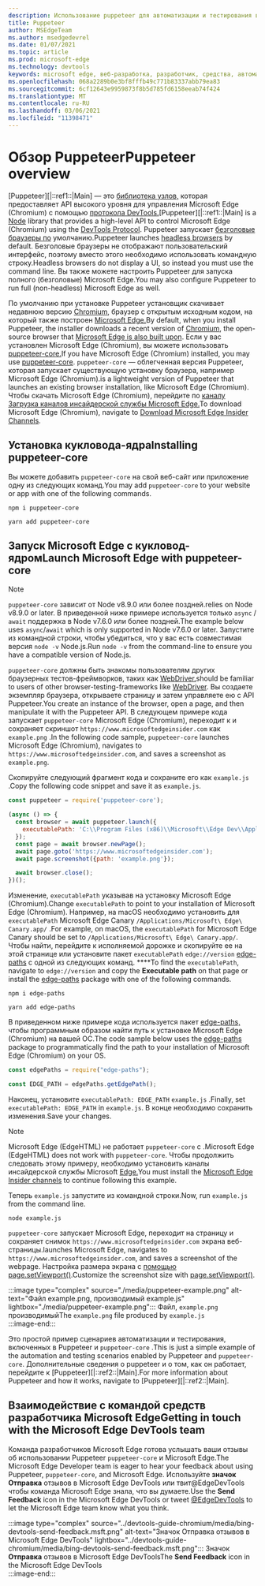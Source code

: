 ```yaml
---
description: Использование puppeteer для автоматизации и тестирования в Microsoft Edge
title: Puppeteer
author: MSEdgeTeam
ms.author: msedgedevrel
ms.date: 01/07/2021
ms.topic: article
ms.prod: microsoft-edge
ms.technology: devtools
keywords: microsoft edge, веб-разработка, разработчик, средства, автоматизация, тестирование
ms.openlocfilehash: 068a2289b0e3bf8fffb49c771b83337abb79ea83
ms.sourcegitcommit: 6cf12643e9959873f8b5d785fd6158eeab74f424
ms.translationtype: MT
ms.contentlocale: ru-RU
ms.lasthandoff: 03/06/2021
ms.locfileid: "11398471"
---
```

# <a name="puppeteer-overview"></a><span data-ttu-id="25441-104">Обзор Puppeteer</span><span class="sxs-lookup"><span data-stu-id="25441-104">Puppeteer overview</span></span>  

<span data-ttu-id="25441-105">[Puppeteer][|::ref1::|Main] — это [библиотека узлов,][NodejsMain] которая предоставляет API высокого уровня для управления Microsoft Edge \(Chromium\) с помощью [протокола DevTools.][GithubChromedevtoolsProtocol]</span><span class="sxs-lookup"><span data-stu-id="25441-105">[Puppeteer][|::ref1::|Main] is a [Node][NodejsMain] library that provides a high-level API to control Microsoft Edge \(Chromium\) using the [DevTools Protocol][GithubChromedevtoolsProtocol].</span></span>  <span data-ttu-id="25441-106">Puppeteer запускает [безголовые браузеры по][WikiHeadlessBrowser] умолчанию.</span><span class="sxs-lookup"><span data-stu-id="25441-106">Puppeteer launches [headless browsers][WikiHeadlessBrowser] by default.</span></span>  <span data-ttu-id="25441-107">Безголовые браузеры не отображают пользовательский интерфейс, поэтому вместо этого необходимо использовать командную строку.</span><span class="sxs-lookup"><span data-stu-id="25441-107">Headless browsers do not display a UI, so instead you must use the command line.</span></span>  <span data-ttu-id="25441-108">Вы также можете настроить Puppeteer для запуска полного \(безголовые\) Microsoft Edge.</span><span class="sxs-lookup"><span data-stu-id="25441-108">You may also configure Puppeteer to run full \(non-headless\) Microsoft Edge as well.</span></span>  

<span data-ttu-id="25441-109">По умолчанию при установке Puppeteer установщик скачивает недавнюю версию [Chromium][ChromiumHome], браузер с открытым исходным кодом, на который также построен [Microsoft Edge.][MicrosoftBlogsWindowsExperience20181206]</span><span class="sxs-lookup"><span data-stu-id="25441-109">By default, when you install Puppeteer, the installer downloads a recent version of [Chromium][ChromiumHome], the open-source browser that [Microsoft Edge is also built upon][MicrosoftBlogsWindowsExperience20181206].</span></span>  <span data-ttu-id="25441-110">Если у вас установлен Microsoft Edge \(Chromium\), вы можете использовать [puppeteer-core.][PuppeteerApivscore]</span><span class="sxs-lookup"><span data-stu-id="25441-110">If you have Microsoft Edge \(Chromium\) installed, you may use [puppeteer-core][PuppeteerApivscore].</span></span>  `puppeteer-core` <span data-ttu-id="25441-111">— облегченная версия Puppeteer, которая запускает существующую установку браузера, например Microsoft Edge \(Chromium\).</span><span class="sxs-lookup"><span data-stu-id="25441-111">is a lightweight version of Puppeteer that launches an existing browser installation, like Microsoft Edge \(Chromium\).</span></span>  <span data-ttu-id="25441-112">Чтобы скачать Microsoft Edge \(Chromium\), перейдите по [каналу Загрузка каналов инсайдерской службы Microsoft Edge.][MicrosoftedgeinsiderDownload]</span><span class="sxs-lookup"><span data-stu-id="25441-112">To download Microsoft Edge \(Chromium\), navigate to [Download Microsoft Edge Insider Channels][MicrosoftedgeinsiderDownload].</span></span>  

## <a name="installing-puppeteer-core"></a><span data-ttu-id="25441-113">Установка кукловода-ядра</span><span class="sxs-lookup"><span data-stu-id="25441-113">Installing puppeteer-core</span></span>  

<span data-ttu-id="25441-114">Вы можете добавить `puppeteer-core` на свой веб-сайт или приложение одну из следующих команд.</span><span class="sxs-lookup"><span data-stu-id="25441-114">You may add `puppeteer-core` to your website or app with one of the following commands.</span></span>  

```shell
npm i puppeteer-core
```  

```shell
yarn add puppeteer-core
```  

## <a name="launch-microsoft-edge-with-puppeteer-core"></a><span data-ttu-id="25441-115">Запуск Microsoft Edge с кукловод-ядром</span><span class="sxs-lookup"><span data-stu-id="25441-115">Launch Microsoft Edge with puppeteer-core</span></span>  

> [!NOTE]
> `puppeteer-core` <span data-ttu-id="25441-116">зависит от Node v8.9.0 или более поздней.</span><span class="sxs-lookup"><span data-stu-id="25441-116">relies on Node v8.9.0 or later.</span></span>  <span data-ttu-id="25441-117">В приведенной ниже примере используется только `async` / `await` поддержка в Node v7.6.0 или более поздней.</span><span class="sxs-lookup"><span data-stu-id="25441-117">The example below uses `async`/`await` which is only supported in Node v7.6.0 or later.</span></span>  <span data-ttu-id="25441-118">Запустите из командной строки, чтобы убедиться, что у вас есть совместимая версия `node -v` Node.js.</span><span class="sxs-lookup"><span data-stu-id="25441-118">Run `node -v` from the command-line to ensure you have a compatible version of Node.js.</span></span>  

`puppeteer-core` <span data-ttu-id="25441-119">должны быть знакомы пользователям других браузерных тестов-фреймворков, таких как [WebDriver.][WebdriverChromiumMain]</span><span class="sxs-lookup"><span data-stu-id="25441-119">should be familiar to users of other browser-testing-frameworks like [WebDriver][WebdriverChromiumMain].</span></span>  <span data-ttu-id="25441-120">Вы создаете экземпляр браузера, открываете страницу и затем управляете ею с API Puppeteer.</span><span class="sxs-lookup"><span data-stu-id="25441-120">You create an instance of the browser, open a page, and then manipulate it with the Puppeteer API.</span></span>  <span data-ttu-id="25441-121">В следующем примере кода запускает `puppeteer-core` Microsoft Edge \(Chromium\), переходит к и сохраняет скриншот `https://www.microsoftedgeinsider.com` как `example.png` .</span><span class="sxs-lookup"><span data-stu-id="25441-121">In the following code sample, `puppeteer-core` launches Microsoft Edge \(Chromium\), navigates to `https://www.microsoftedgeinsider.com`, and saves a screenshot as `example.png`.</span></span>  

<span data-ttu-id="25441-122">Скопируйте следующий фрагмент кода и сохраните его как `example.js` .</span><span class="sxs-lookup"><span data-stu-id="25441-122">Copy the following code snippet and save it as `example.js`.</span></span>  

```javascript
const puppeteer = require('puppeteer-core');

(async () => {
  const browser = await puppeteer.launch({
    executablePath: 'C:\\Program Files (x86)\\Microsoft\\Edge Dev\\Application\\msedge.exe'
  });
  const page = await browser.newPage();
  await page.goto('https://www.microsoftedgeinsider.com');
  await page.screenshot({path: 'example.png'});

  await browser.close();
})();
```  

<span data-ttu-id="25441-123">Изменение, `executablePath` указывав на установку Microsoft Edge \(Chromium\).</span><span class="sxs-lookup"><span data-stu-id="25441-123">Change `executablePath` to point to your installation of Microsoft Edge \(Chromium\).</span></span>  <span data-ttu-id="25441-124">Например, на macOS необходимо установить для `executablePath` Microsoft Edge Canary `/Applications/Microsoft\ Edge\ Canary.app/` .</span><span class="sxs-lookup"><span data-stu-id="25441-124">For example, on macOS, the `executablePath` for Microsoft Edge Canary should be set to `/Applications/Microsoft\ Edge\ Canary.app/`.</span></span>  <span data-ttu-id="25441-125">Чтобы найти, перейдите к исполняемой дорожке и скопируйте ее на этой странице или установите пакет `executablePath` `edge://version` [edge-paths][npmEdgePaths] с одной из следующих команд. \*\*\*\*</span><span class="sxs-lookup"><span data-stu-id="25441-125">To find the `executablePath`, navigate to `edge://version` and copy the **Executable path** on that page or install the [edge-paths][npmEdgePaths] package with one of the following commands.</span></span>  

```shell
npm i edge-paths
```  

```shell
yarn add edge-paths
```  
 
<span data-ttu-id="25441-126">В приведенном ниже примере кода используется пакет [edge-paths,][npmEdgePaths] чтобы программным образом найти путь к установке Microsoft Edge \(Chromium\) на вашей ОС.</span><span class="sxs-lookup"><span data-stu-id="25441-126">The code sample below uses the [edge-paths][npmEdgePaths] package to programmatically find the path to your installation of Microsoft Edge \(Chromium\) on your OS.</span></span>

```javascript
const edgePaths = require("edge-paths");

const EDGE_PATH = edgePaths.getEdgePath();
```

<span data-ttu-id="25441-127">Наконец, установите `executablePath: EDGE_PATH` `example.js` .</span><span class="sxs-lookup"><span data-stu-id="25441-127">Finally, set `executablePath: EDGE_PATH` in `example.js`.</span></span>  <span data-ttu-id="25441-128">В конце необходимо сохранить изменения.</span><span class="sxs-lookup"><span data-stu-id="25441-128">Save your changes.</span></span>  

> [!NOTE]
> <span data-ttu-id="25441-129">Microsoft Edge \(EdgeHTML\) не работает `puppeteer-core` с .</span><span class="sxs-lookup"><span data-stu-id="25441-129">Microsoft Edge \(EdgeHTML\) does not work with `puppeteer-core`.</span></span>  <span data-ttu-id="25441-130">Чтобы продолжить следовать этому примеру, необходимо установить каналы инсайдерской службы Microsoft [Edge.][MicrosoftedgeinsiderDownload]</span><span class="sxs-lookup"><span data-stu-id="25441-130">You must install the [Microsoft Edge Insider channels][MicrosoftedgeinsiderDownload] to continue following this example.</span></span>  

<span data-ttu-id="25441-131">Теперь `example.js` запустите из командной строки.</span><span class="sxs-lookup"><span data-stu-id="25441-131">Now, run `example.js` from the command line.</span></span>  

```shell
node example.js
```  

`puppeteer-core` <span data-ttu-id="25441-132">запускает Microsoft Edge, переходит на страницу и сохраняет снимок `https://www.microsoftedgeinsider.com` экрана веб-страницы.</span><span class="sxs-lookup"><span data-stu-id="25441-132">launches Microsoft Edge, navigates to `https://www.microsoftedgeinsider.com`, and saves a screenshot of the webpage.</span></span>  <span data-ttu-id="25441-133">Настройка размера экрана с [помощью page.setViewport()][PuppeteerApipagesetviewport].</span><span class="sxs-lookup"><span data-stu-id="25441-133">Customize the screenshot size with [page.setViewport()][PuppeteerApipagesetviewport].</span></span>  

:::image type="complex" source="./media/puppeteer-example.png" alt-text="Файл example.png, производимый example.js" lightbox="./media/puppeteer-example.png":::
   <span data-ttu-id="25441-135">Файл, `example.png` производимый</span><span class="sxs-lookup"><span data-stu-id="25441-135">The `example.png` file produced by</span></span> `example.js`  
:::image-end:::  

<span data-ttu-id="25441-136">Это простой пример сценариев автоматизации и тестирования, включенных в Puppeteer и `puppeteer-core` .</span><span class="sxs-lookup"><span data-stu-id="25441-136">This is just a simple example of the automation and testing scenarios enabled by Puppeteer and `puppeteer-core`.</span></span>  <span data-ttu-id="25441-137">Дополнительные сведения о puppeteer и о том, как он работает, перейдите к [Puppeteer][|::ref2::|Main].</span><span class="sxs-lookup"><span data-stu-id="25441-137">For more information about Puppeteer and how it works, navigate to [Puppeteer][|::ref2::|Main].</span></span>  

## <a name="getting-in-touch-with-the-microsoft-edge-devtools-team"></a><span data-ttu-id="25441-138">Взаимодействие с командой средств разработчика Microsoft Edge</span><span class="sxs-lookup"><span data-stu-id="25441-138">Getting in touch with the Microsoft Edge DevTools team</span></span>  

<span data-ttu-id="25441-139">Команда разработчиков Microsoft Edge готова услышать ваши отзывы об использовании Puppeteer `puppeteer-core` и Microsoft Edge.</span><span class="sxs-lookup"><span data-stu-id="25441-139">The Microsoft Edge Developer team is eager to hear your feedback about using Puppeteer, `puppeteer-core`, and Microsoft Edge.</span></span>  <span data-ttu-id="25441-140">Используйте **значок Отправка** отзывов в Microsoft [][TwitterIntentTweetEdgedevtools] Edge DevTools или твит@EdgeDevTools чтобы команда Microsoft Edge знала, что вы думаете.</span><span class="sxs-lookup"><span data-stu-id="25441-140">Use the **Send Feedback** icon in the Microsoft Edge DevTools or tweet [@EdgeDevTools][TwitterIntentTweetEdgedevtools] to let the Microsoft Edge team know what you think.</span></span>  

:::image type="complex" source="../devtools-guide-chromium/media/bing-devtools-send-feedback.msft.png" alt-text="Значок Отправка отзывов в Microsoft Edge DevTools" lightbox="../devtools-guide-chromium/media/bing-devtools-send-feedback.msft.png":::
   <span data-ttu-id="25441-142">Значок **Отправка** отзывов в Microsoft Edge DevTools</span><span class="sxs-lookup"><span data-stu-id="25441-142">The **Send Feedback** icon in the Microsoft Edge DevTools</span></span>  
:::image-end:::  

<!--## See also  

*   [WebDriver (Chromium)][WebdriverChromiumMain]  
*   [WebDriver (EdgeHTML)][WebdriverEdgehtmlMain]  
*   [Chrome DevTools Protocol Viewer on GitHub][GithubChromedevtoolsProtocol]  
*   [Microsoft Edge:  Making the web better through more open source collaboration on Microsoft Experience Blog][MicrosoftBlogsWindowsExperience20181206]  
*   [Download Microsoft Edge Insider Channels][MicrosoftedgeinsiderDownload]  
*   [Chromium on The Chromium Projects][ChromiumHome]  
*   [Node.js][NodejsMain]  
*   [Puppeteer][PuppeteerMain]  
*   [puppeteer vs. puppeteer-core][PuppeteerApivscore]  
*   [page.setViewport() on Puppeteer][PuppeteerApipagesetviewport]  
*   [Headless browser on Wikipedia][WikiHeadlessBrowser]  -->  

<!-- links -->  

[WebdriverChromiumMain]: ../webdriver-chromium/index.md "WebDriver (Chromium) | Документы Майкрософт"  
<!--  [WebdriverEdgehtmlMain]: ../edgehtml/webdriver/index.md "WebDriver (EdgeHTML) | Microsoft Docs"  -->  

[GithubChromedevtoolsProtocol]: https://chromedevtools.github.io/devtools-protocol "Chrome DevTools Protocol Viewer | GitHub"  

[MicrosoftBlogsWindowsExperience20181206]: https://blogs.windows.com/windowsexperience/2018/12/06/microsoft-edge-making-the-web-better-through-more-open-source-collaboration "Microsoft Edge: улучшение веб-сайта с помощью более открытого | Блог microsoft Experience"  

[MicrosoftedgeinsiderDownload]: https://www.microsoftedgeinsider.com/download "Скачивание Microsoft Edge Insider Channels"  

[ChromiumHome]: https://www.chromium.org/Home "Chromium | Проекты Chromium"  

[NodejsMain]: https://nodejs.org "Node.js"  

[npmEdgePaths]: https://www.npmjs.com/package/edge-paths "Edge Paths | npm"  

[PuppeteerMain]: https://pptr.dev "Кукловод"  
[PuppeteerApivscore]: https://pptr.dev/#?product=Puppeteer&version=v2.0.0&show=api-puppeteer-vs-puppeteer-core "puppeteer vs. puppeteer-core | Кукловод"  
[PuppeteerApipagesetviewport]: https://pptr.dev/#?product=Puppeteer&version=v2.0.0&show=api-pagesetviewportviewport "page.setViewport (viewport) | Кукловод"  

[TwitterIntentTweetEdgedevtools]: https://twitter.com/intent/tweet?text=@EdgeDevTools "@EdgeDevTools — выложите сообщение чирикать | Twitter"  

[WikiHeadlessBrowser]: https://en.wikipedia.org/wiki/Headless_browser "Безгол | Википедия"  
